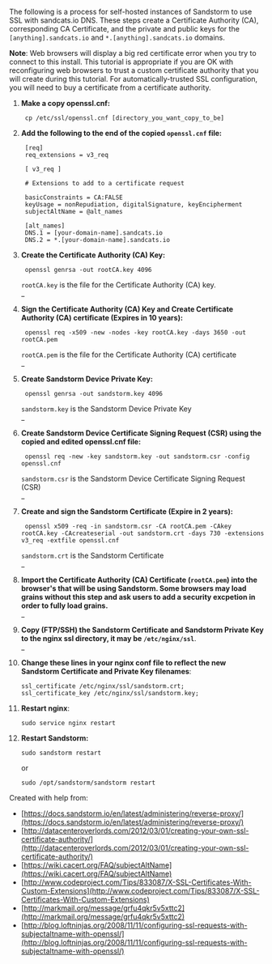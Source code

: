 The following is a process for self-hosted instances of Sandstorm to use SSL with sandcats.io DNS. These steps create a Certificate Authority (CA), corresponding CA Certificate, and the private and public keys for the `[anything].sandcats.io` and `*.[anything].sandcats.io` domains.

**Note**: Web browsers will display a big red certificate error when you try to connect to this install. This tutorial is appropriate if you are OK with reconfiguring web browsers to trust a custom certificate authority that you will create during this tutorial. For automatically-trusted SSL configuration, you will need to buy a certificate from a certificate authority.

1. **Make a copy openssl.cnf:**

        cp /etc/ssl/openssl.cnf [directory_you_want_copy_to_be]


2. **Add the following to the end of the copied `openssl.cnf` file:**
        
        [req]
        req_extensions = v3_req
        
        [ v3_req ]
        
        # Extensions to add to a certificate request
        
        basicConstraints = CA:FALSE
        keyUsage = nonRepudiation, digitalSignature, keyEncipherment
        subjectAltName = @alt_names
        
        [alt_names]
        DNS.1 = [your-domain-name].sandcats.io
        DNS.2 = *.[your-domain-name].sandcats.io

3. **Create the Certificate Authority (CA) Key:**

        openssl genrsa -out rootCA.key 4096
    `rootCA.key` is the file for the Certificate Authority (CA) key.  
    _  

4. **Sign the Certificate Authority (CA) Key and Create Certificate Authority (CA) certificate (Expires in 10 years):**

        openssl req -x509 -new -nodes -key rootCA.key -days 3650 -out rootCA.pem

    `rootCA.pem` is the file for the Certificate Authority (CA) certificate  
    _  

5. **Create Sandstorm Device Private Key:**

        openssl genrsa -out sandstorm.key 4096

    `sandstorm.key` is the Sandstorm Device Private Key  
    _

6. **Create Sandstorm Device Certificate Signing Request (CSR) using the copied and edited openssl.cnf file:**

        openssl req -new -key sandstorm.key -out sandstorm.csr -config openssl.cnf

    `sandstorm.csr` is the Sandstorm Device Certificate Signing Request (CSR)  
    _

7. **Create and sign the Sandstorm Certificate (Expire in 2 years):**

        openssl x509 -req -in sandstorm.csr -CA rootCA.pem -CAkey rootCA.key -CAcreateserial -out sandstorm.crt -days 730 -extensions v3_req -extfile openssl.cnf

    `sandstorm.crt` is the Sandstorm Certificate  
    _

8. **Import the Certificate Authority (CA) Certificate (`rootCA.pem`) into the browser's that will be using Sandstorm. Some browsers may load grains without this step and ask users to add a security excpetion in order to fully load grains.**  
_

9. **Copy (FTP/SSH) the Sandstorm Certificate and Sandstorm Private Key to the nginx ssl directory, it may be `/etc/nginx/ssl`**.  
_

10. **Change these lines in your nginx conf file to reflect the new Sandstorm Certificate and Private Key filenames**:

        ssl_certificate /etc/nginx/ssl/sandstorm.crt;
        ssl_certificate_key /etc/nginx/ssl/sandstorm.key;

11. **Restart nginx**:

        sudo service nginx restart

12. **Restart Sandstorm:**

        sudo sandstorm restart 
    or  

        sudo /opt/sandstorm/sandstorm restart


Created with help from:

* [https://docs.sandstorm.io/en/latest/administering/reverse-proxy/](https://docs.sandstorm.io/en/latest/administering/reverse-proxy/)
* [http://datacenteroverlords.com/2012/03/01/creating-your-own-ssl-certificate-authority/](http://datacenteroverlords.com/2012/03/01/creating-your-own-ssl-certificate-authority/)
* [https://wiki.cacert.org/FAQ/subjectAltName](https://wiki.cacert.org/FAQ/subjectAltName)
* [http://www.codeproject.com/Tips/833087/X-SSL-Certificates-With-Custom-Extensions](http://www.codeproject.com/Tips/833087/X-SSL-Certificates-With-Custom-Extensions)
* [http://markmail.org/message/grfu4qkr5v5xttc2](http://markmail.org/message/grfu4qkr5v5xttc2)
* [http://blog.loftninjas.org/2008/11/11/configuring-ssl-requests-with-subjectaltname-with-openssl/](http://blog.loftninjas.org/2008/11/11/configuring-ssl-requests-with-subjectaltname-with-openssl/)
